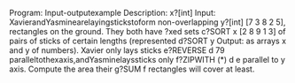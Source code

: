 Program:	 	Input-outputexample	Description:
x?[int] 		Input:			XavierandYasminearelayingstickstoform non-overlapping
y?[int] 		[7 3 8 2 5],		rectangles on the ground. They both have ?xed sets
c?SORT x		[2 8 9 1 3]		of pairs of sticks of certain lengths (represented
d?SORT y 		Output:			as arrays x and y of numbers). Xavier only lays sticks
e?REVERSE d 		79			paralleltothexaxis,andYasminelayssticks only
f?ZIPWITH (*) d e 				parallel to y axis. Compute the area their
g?SUM f						rectangles will cover at least.